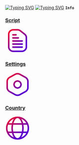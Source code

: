 [![Typing SVG](https://readme-typing-svg.herokuapp.com?font=Fira+Code&weight=700&size=100&pause=1000&color=43F721&random=false&height=200&lines=CloudFlare)](https://git.io/typing-svg)
[![Typing SVG](https://readme-typing-svg.herokuapp.com?font=Fira+Code&weight=700&size=70&pause=1000&color=F7DD00&random=false&width=100&height=300&lines=WARP%2B)](https://git.io/typing-svg)
**`Info`**
### [Script](https://github.com/FarhadElahi/CF/blob/main/Info/Script.md)
[<img src="https://github.com/FarhadElahi/CF/blob/main/Info/Script.png" width="80">](https://github.com/FarhadElahi/CF/blob/main/Info/Script.md)
### [Settings](https://github.com/FarhadElahi/CF/blob/main/Info/Settings.md)
[<img src="https://github.com/FarhadElahi/CF/blob/main/Info/Settings.png" width="80">](https://github.com/FarhadElahi/CF/blob/main/Info/Settings.md)
### [Country](https://github.com/FarhadElahi/CF/blob/main/Info/Country.md)
[<img src="https://github.com/FarhadElahi/CF/blob/main/Info/Country.png" width="80">](https://github.com/FarhadElahi/CF/blob/main/Info/Country.md)
